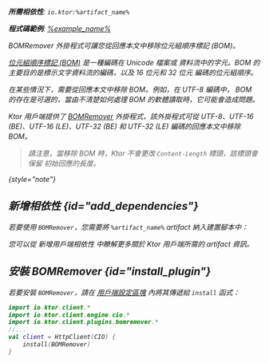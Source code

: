 [//]: # (title: BOM 移除器)

<var name="artifact_name" value="ktor-client-bom-remover"/>
<primary-label ref="client-plugin"/>

<tldr>
<p>
<b>所需相依性</b>: <code>io.ktor:%artifact_name%</code>
</p>
<var name="example_name" value="client-bom-remover"/>
<p>
    <b>程式碼範例</b>:
    <a href="https://github.com/ktorio/ktor-documentation/tree/%ktor_version%/codeSnippets/snippets/%example_name%">
        %example_name%
    </a>
</p>
</tldr>

<link-summary>
BOMRemover 外掛程式可讓您從回應本文中移除位元組順序標記 (BOM)。
</link-summary>

[位元組順序標記 (BOM)](https://en.wikipedia.org/wiki/Byte_order_mark) 是一種編碼在 Unicode 檔案或
資料流中的字元。BOM 的主要目的是標示文字資料流的編碼，以及 16 位元和 32 位元
編碼的位元組順序。

在某些情況下，需要從回應本文中移除 BOM。例如，在 UTF-8 編碼中，
BOM 的存在是可選的，當由不清楚如何處理 BOM 的軟體讀取時，它可能會造成問題。

Ktor 用戶端提供了
[BOMRemover](https://api.ktor.io/ktor-client-bom-remover/io.ktor.client.plugins.bomremover/index.html)
外掛程式，該外掛程式可從 UTF-8、UTF-16 (BE)、UTF-16 (LE)、UTF-32 (BE) 和 UTF-32 (LE)
編碼的回應本文中移除 BOM。

> 請注意，當移除 BOM 時，Ktor 不會更改 `Content-Length` 標頭，該標頭會保留
初始回應的長度。
>
{style="note"}

## 新增相依性 {id="add_dependencies"}

若要使用 `BOMRemover`，您需要將 `%artifact_name%` artifact 納入建置腳本中：

<Tabs group="languages">
    <TabItem title="Gradle (Kotlin)" group-key="kotlin">
        <code-block lang="Kotlin" code="            implementation(&quot;io.ktor:%artifact_name%:$ktor_version&quot;)"/>
    </TabItem>
    <TabItem title="Gradle (Groovy)" group-key="groovy">
        <code-block lang="Groovy" code="            implementation &quot;io.ktor:%artifact_name%:$ktor_version&quot;"/>
    </TabItem>
    <TabItem title="Maven" group-key="maven">
        <code-block lang="XML" code="            &lt;dependency&gt;&#10;                &lt;groupId&gt;io.ktor&lt;/groupId&gt;&#10;                &lt;artifactId&gt;%artifact_name%-jvm&lt;/artifactId&gt;&#10;                &lt;version&gt;${ktor_version}&lt;/version&gt;&#10;            &lt;/dependency&gt;"/>
    </TabItem>
</Tabs>
<p>
    您可以從 <Links href="/ktor/client-dependencies" summary="瞭解如何將用戶端相依性新增到現有專案。">新增用戶端相依性</Links> 中瞭解更多關於 Ktor 用戶端所需的 artifact 資訊。
</p>

## 安裝 BOMRemover {id="install_plugin"}

若要安裝 `BOMRemover`，請在 [用戶端設定區塊](client-create-and-configure.md#configure-client) 內將其傳遞給 `install` 函式：

```kotlin
import io.ktor.client.*
import io.ktor.client.engine.cio.*
import io.ktor.client.plugins.bomremover.*
//...
val client = HttpClient(CIO) {
    install(BOMRemover)
}
```